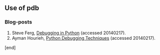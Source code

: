 ## Use of pdb

### Blog-posts

1. Steve Ferg, [Debugging in Python](http://pythonconquerstheuniverse.wordpress.com/2009/09/10/debugging-in-python/) (accessed 20140217).
1. Ayman Hourieh, [Python Debugging Techniques](https://gimmebar-assets.s3.amazonaws.com/4fe38b76be0a5.html) (accessed 20140217).

[end]
